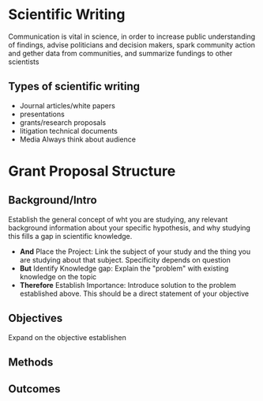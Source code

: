 # Scientific Writing
Communication is vital in science, in order to increase public understanding of findings, advise politicians and decision makers, spark community action and gether data from communities, and summarize fundings to other scientists

## Types of scientific writing
- Journal articles/white papers
- presentations
- grants/research proposals
- litigation technical documents
- Media
Always think about audience

# Grant Proposal Structure
## Background/Intro
Establish the general concept of wht you are studying, any relevant background information about your specific hypothesis, and why studying this fills a gap in scientific knowledge.

- **And** Place the Project: Link the subject of your study and the thing you are studying about that subject. Specificity depends on question
- **But** Identify Knowledge gap: Explain the "problem" with existing knowledge on the topic
- **Therefore** Establish Importance: Introduce solution to the problem established above. This should be a direct statement of your objective
## Objectives
Expand on the objective establishen 

## Methods

## Outcomes
